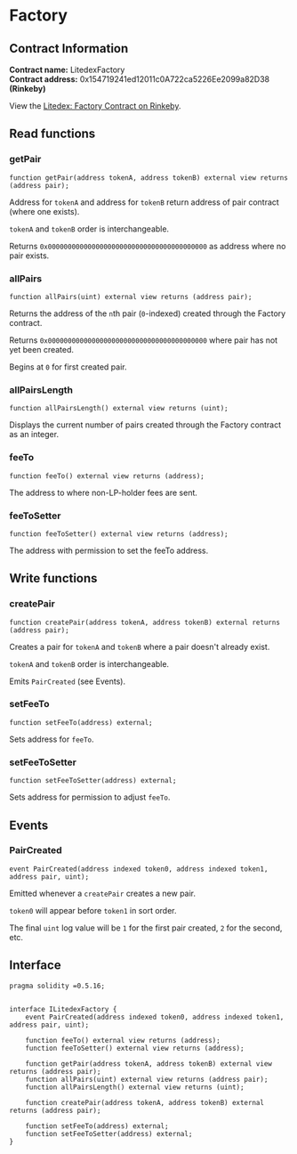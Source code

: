 # Factory

## Contract Information

**Contract name:** LitedexFactory\
**Contract address:** 0x154719241ed12011c0A722ca5226Ee2099a82D38 **(Rinkeby)**

View the [Litedex: Factory Contract on Rinkeby](https://rinkeby.etherscan.io/address/0x154719241ed12011c0a722ca5226ee2099a82d38#code).

## Read functions

### getPair

```
function getPair(address tokenA, address tokenB) external view returns (address pair);
```

Address for `tokenA` and address for `tokenB` return address of pair contract (where one exists).

`tokenA` and `tokenB` order is interchangeable.

Returns `0x0000000000000000000000000000000000000000` as address where no pair exists.

### allPairs

```
function allPairs(uint) external view returns (address pair);
```

Returns the address of the `n`th pair (`0`-indexed) created through the Factory contract.

Returns `0x0000000000000000000000000000000000000000` where pair has not yet been created.

Begins at `0` for first created pair.

### allPairsLength

```
function allPairsLength() external view returns (uint);
```

Displays the current number of pairs created through the Factory contract as an integer.

### feeTo

```
function feeTo() external view returns (address);
```

The address to where non-LP-holder fees are sent.

### feeToSetter

```
function feeToSetter() external view returns (address);
```

The address with permission to set the feeTo address.

## Write functions

### createPair

```
function createPair(address tokenA, address tokenB) external returns (address pair);
```

Creates a pair for `tokenA` and `tokenB` where a pair doesn't already exist.

`tokenA` and `tokenB` order is interchangeable.

Emits `PairCreated` (see Events).

### setFeeTo

```
function setFeeTo(address) external;
```

Sets address for `feeTo`.

### setFeeToSetter

```
function setFeeToSetter(address) external;
```

Sets address for permission to adjust `feeTo`.

## Events

### PairCreated

```
event PairCreated(address indexed token0, address indexed token1, address pair, uint);
```

Emitted whenever a `createPair` creates a new pair.

`token0` will appear before `token1` in sort order.

The final `uint` log value will be `1` for the first pair created, `2` for the second, etc.

## Interface

```
pragma solidity =0.5.16;


interface ILitedexFactory {
    event PairCreated(address indexed token0, address indexed token1, address pair, uint);

    function feeTo() external view returns (address);
    function feeToSetter() external view returns (address);

    function getPair(address tokenA, address tokenB) external view returns (address pair);
    function allPairs(uint) external view returns (address pair);
    function allPairsLength() external view returns (uint);

    function createPair(address tokenA, address tokenB) external returns (address pair);

    function setFeeTo(address) external;
    function setFeeToSetter(address) external;
}
```
